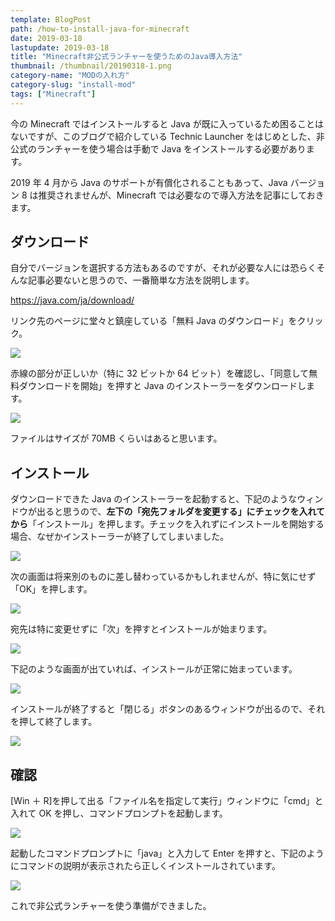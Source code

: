 ```yaml
---
template: BlogPost
path: /how-to-install-java-for-minecraft
date: 2019-03-18
lastupdate: 2019-03-18
title: "Minecraft非公式ランチャーを使うためのJava導入方法"
thumbnail: /thumbnail/20190318-1.png
category-name: "MODの入れ方"
category-slug: "install-mod"
tags: ["Minecraft"]
---
```


今の Minecraft ではインストールすると Java が既に入っているため困ることはないですが、このブログで紹介している Technic Launcher をはじめとした、非公式のランチャーを使う場合は手動で Java をインストールする必要があります。

2019 年 4 月から Java のサポートが有償化されることもあって、Java バージョン 8 は推奨されませんが、Minecraft では必要なので導入方法を記事にしておきます。

## ダウンロード

自分でバージョンを選択する方法もあるのですが、それが必要な人には恐らくそんな記事必要ないと思うので、一番簡単な方法を説明します。

https://java.com/ja/download/

リンク先のページに堂々と鎮座している「無料 Java のダウンロード」をクリック。

![](./JRE01.png)

赤線の部分が正しいか（特に 32 ビットか 64 ビット）を確認し、「同意して無料ダウンロードを開始」を押すと Java のインストーラーをダウンロードします。

![](./JRE02.png)

ファイルはサイズが 70MB くらいはあると思います。

## インストール

ダウンロードできた Java のインストーラーを起動すると、下記のようなウィンドウが出ると思うので、**左下の「宛先フォルダを変更する」にチェックを入れてから**「インストール」を押します。チェックを入れずにインストールを開始する場合、なぜかインストーラーが終了してしまいました。

![](./JRE03.png)

次の画面は将来別のものに差し替わっているかもしれませんが、特に気にせず「OK」を押します。

![](./JRE04.png)

宛先は特に変更せずに「次」を押すとインストールが始まります。

![](./JRE05.png)

下記のような画面が出ていれば、インストールが正常に始まっています。

![](./JRE06.png)

インストールが終了すると「閉じる」ボタンのあるウィンドウが出るので、それを押して終了します。

![](./JRE07.png)

## 確認

[Win ＋ R]を押して出る「ファイル名を指定して実行」ウィンドウに「cmd」と入れて OK を押し、コマンドプロンプトを起動します。

![](./JRE08.png)

起動したコマンドプロンプトに「java」と入力して Enter を押すと、下記のようにコマンドの説明が表示されたら正しくインストールされています。

![](./JRE09.png)

これで非公式ランチャーを使う準備ができました。

